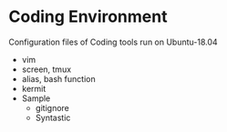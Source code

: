 # Coding Environment
Configuration files of Coding tools run on Ubuntu-18.04
* vim
* screen, tmux
* alias, bash function
* kermit
* Sample
   * gitignore
   * Syntastic

